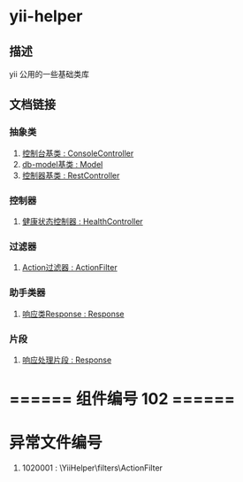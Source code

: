 # yii-helper
## 描述
yii 公用的一些基础类库

## 文档链接
### 抽象类
1. [控制台基类 : ConsoleController](doc/abstracts/ConsoleController.md)
1. [db-model基类 : Model](doc/abstracts/Model.md)
1. [控制器基类 : RestController](doc/abstracts/RestController.md)


### 控制器
1. [健康状态控制器 : HealthController](doc/controllers/HealthController.md)


### 过滤器
1. [Action过滤器 : ActionFilter](doc/filters/ActionFilter.md)


### 助手类器
1. [响应类Response : Response](doc/helpers/Response.md)


### 片段
1. [响应处理片段 : Response](doc/traits/TResponse.md)


# ====== 组件编号 102 ======
# 异常文件编号
1. 1020001 : \YiiHelper\filters\ActionFilter